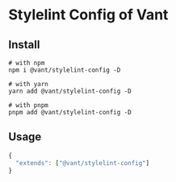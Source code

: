 # Stylelint Config of Vant

## Install

```shell
# with npm
npm i @vant/stylelint-config -D

# with yarn
yarn add @vant/stylelint-config -D

# with pnpm
pnpm add @vant/stylelint-config -D
```

## Usage

```js
{
  "extends": ["@vant/stylelint-config"]
}
```

